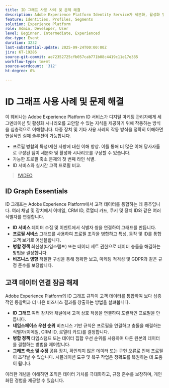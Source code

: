 ```yaml
---
title: ID 그래프 사용 사례 및 문제 해결
description: Adobe Experience Platform Identity Service가 세분화, 활성화 및 프로필 병합 통찰력을 강화하여 실제 마케팅 문제를 해결하는 방법에 대해 알아봅니다.
feature: Identities, Profiles, Segments
solution: Experience Platform
role: Admin, Developer, User
level: Beginner, Intermediate, Experienced
doc-type: Event
duration: 3232
last-substantial-update: 2025-09-24T00:00:00Z
jira: KT-19286
source-git-commit: ae72352725cfb057cab771b08c4419c11e17e385
workflow-type: tm+mt
source-wordcount: '312'
ht-degree: 0%

---
```



# ID 그래프 사용 사례 및 문제 해결

이 웨비나는 Adobe Experience Platform ID 서비스가 디지털 마케팅 관리자에게 세그멘테이션 및 활성화 시나리오를 고안할 수 있는 지식을 제공하기 위해 작동하는 방식을 심층적으로 이해합니다. 다중 장치 및 기타 사용 사례의 작동 방식을 정확히 이해하면 현실적인 실제 솔루션이 가능합니다.

* 프로필 병합의 특성/제한 사항에 대한 이해 향상. 이를 통해 더 많은 이해 당사자들로 구성된 팀이 세분화 및 활성화 시나리오를 구상할 수 있습니다.
* 가능한 프로필 축소 문제의 첫 번째 라인 식별.
* ID 서비스와 실시간 고객 프로필 비교.

>[!VIDEO](https://video.tv.adobe.com/v/3475214/?learn=on&enablevpops)

## ID Graph Essentials

ID 그래프는 Adobe Experience Platform에서 고객 데이터를 통합하는 데 중추입니다. 여러 채널 및 장치에서 이메일, CRM ID, 로열티 카드, 쿠키 및 장치 ID와 같은 여러 식별자를 연결합니다.

* **ID 서비스** 데이터 수집 및 이벤트에서 식별자 쌍을 연결하여 그래프를 만듭니다.
* **프로필 서비스** 그래프를 사용하여 프로필 조각을 병합하고 특성, 동작 및 ID를 통합 고객 보기로 어셈블합니다.
* **병합 정책** 최신성(타임스탬프) 또는 데이터 세트 권한으로 데이터 충돌을 해결하는 방법을 결정합니다.
* **비즈니스 영향** 적절한 구성을 통해 정확한 보고, 마케팅 적격성 및 GDPR과 같은 규정 준수를 보장합니다.

## 고객 데이터 연결 잠금 해제

Adobe Experience Platform의 ID 그래프 규칙이 고객 데이터를 통합하여 보다 심층적인 통찰력과 더 나은 비즈니스 결과를 창출하는 방법을 살펴봅니다.

* **ID 그래프** 여러 장치와 채널에서 고객 상호 작용을 연결하여 포괄적인 프로필을 만듭니다.
* **네임스페이스 우선 순위** 비즈니스 기반 규칙은 프로필을 연결하고 충돌을 해결하는 식별자(이메일, CRM ID, 로열티 카드)를 결정합니다.
* **병합 정책** 타임스탬프 또는 데이터 집합 우선 순위를 사용하여 다른 원본의 데이터를 결합하는 방법을 제어합니다.
* **그래프 축소 및 수정** 공유 장치, 확인되지 않은 데이터 또는 구현 오류로 인해 프로필이 조각날 수 있습니다. 시뮬레이션 도구 및 복구 작업은 정확도를 복원하는 데 도움이 됩니다.

이러한 개념을 이해하면 조직은 데이터 가치를 극대화하고, 규정 준수를 보장하며, 개인화된 경험을 제공할 수 있습니다.

